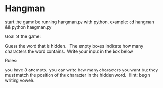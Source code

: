 # Hangman

start the game be running hangman.py with python. example: cd hangman && python hangman.py

Goal of the game:

Guess the word that is hidden. &nbsp;
The empty boxes indicate how many characters the word contains.&nbsp;
Write your input in the box below&nbsp;

Rules:

you have 8 attempts.&nbsp;
you can write how many characters you want but they must match the position of the character in the hidden word.&nbsp;
Hint: begin writing vowels
